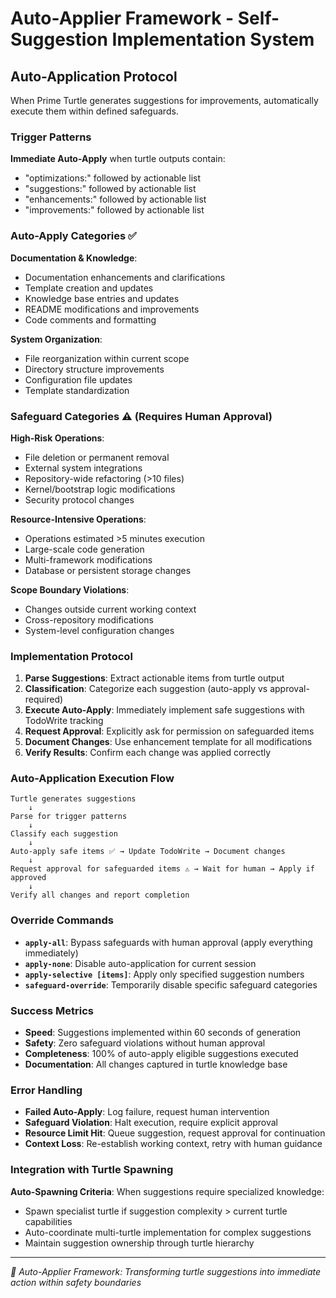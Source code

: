 # Auto-Applier Framework - Self-Suggestion Implementation System

## Auto-Application Protocol
When Prime Turtle generates suggestions for improvements, automatically execute them within defined safeguards.

### Trigger Patterns
**Immediate Auto-Apply** when turtle outputs contain:
- "optimizations:" followed by actionable list
- "suggestions:" followed by actionable list
- "enhancements:" followed by actionable list
- "improvements:" followed by actionable list

### Auto-Apply Categories ✅
**Documentation & Knowledge**:
- Documentation enhancements and clarifications
- Template creation and updates
- Knowledge base entries and updates
- README modifications and improvements
- Code comments and formatting

**System Organization**:
- File reorganization within current scope
- Directory structure improvements
- Configuration file updates
- Template standardization

### Safeguard Categories ⚠️ (Requires Human Approval)
**High-Risk Operations**:
- File deletion or permanent removal
- External system integrations
- Repository-wide refactoring (>10 files)
- Kernel/bootstrap logic modifications
- Security protocol changes

**Resource-Intensive Operations**:
- Operations estimated >5 minutes execution
- Large-scale code generation
- Multi-framework modifications
- Database or persistent storage changes

**Scope Boundary Violations**:
- Changes outside current working context
- Cross-repository modifications
- System-level configuration changes

### Implementation Protocol
1. **Parse Suggestions**: Extract actionable items from turtle output
2. **Classification**: Categorize each suggestion (auto-apply vs approval-required)
3. **Execute Auto-Apply**: Immediately implement safe suggestions with TodoWrite tracking
4. **Request Approval**: Explicitly ask for permission on safeguarded items
5. **Document Changes**: Use enhancement template for all modifications
6. **Verify Results**: Confirm each change was applied correctly

### Auto-Application Execution Flow
```
Turtle generates suggestions
    ↓
Parse for trigger patterns
    ↓
Classify each suggestion
    ↓
Auto-apply safe items ✅ → Update TodoWrite → Document changes
    ↓
Request approval for safeguarded items ⚠️ → Wait for human → Apply if approved
    ↓
Verify all changes and report completion
```

### Override Commands
- **`apply-all`**: Bypass safeguards with human approval (apply everything immediately)
- **`apply-none`**: Disable auto-application for current session
- **`apply-selective [items]`**: Apply only specified suggestion numbers
- **`safeguard-override`**: Temporarily disable specific safeguard categories

### Success Metrics
- **Speed**: Suggestions implemented within 60 seconds of generation
- **Safety**: Zero safeguard violations without human approval
- **Completeness**: 100% of auto-apply eligible suggestions executed
- **Documentation**: All changes captured in turtle knowledge base

### Error Handling
- **Failed Auto-Apply**: Log failure, request human intervention
- **Safeguard Violation**: Halt execution, require explicit approval
- **Resource Limit Hit**: Queue suggestion, request approval for continuation
- **Context Loss**: Re-establish working context, retry with human guidance

### Integration with Turtle Spawning
**Auto-Spawning Criteria**: When suggestions require specialized knowledge:
- Spawn specialist turtle if suggestion complexity > current turtle capabilities
- Auto-coordinate multi-turtle implementation for complex suggestions
- Maintain suggestion ownership through turtle hierarchy

---

*🐢 Auto-Applier Framework: Transforming turtle suggestions into immediate action within safety boundaries*